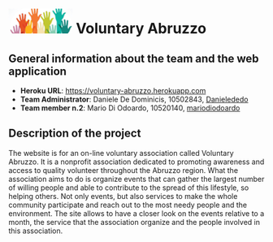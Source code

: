 # <img src="public\assets\images\logo.jpg" alt="logo" width="25%" height="25%" /> Voluntary Abruzzo

## General information about the team and the web application

- **Heroku URL**: https://voluntary-abruzzo.herokuapp.com
- **Team Administrator**: Daniele De Dominicis, 10502843, [Danielededo](https://github.com/Danielededo)
- **Team member n.2**: Mario Di Odoardo, 10520140, [mariodiodoardo](https://github.com/mariodiodoardo)

## Description of the project

The website is for an on-line voluntary association called Voluntary Abruzzo. It is a nonprofit association dedicated to promoting awareness and access to quality volunteer throughout the Abruzzo region. What the association aims to do is organize events that can gather the largest number of willing people and able to contribute to the spread of this lifestyle, so helping others.
Not only events, but also services to make the whole community participate and reach out to the most needy people and the environment.
The site allows to have a closer look on the events relative to a month, the service that the association organize and the people involved in this association.

